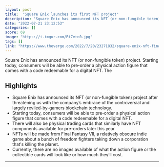 ```yaml
---
layout: post
title:  "Square Enix launches its first NFT project"
description: "Square Enix has announced its NFT (or non-fungible token) project. Starting today, consumers will be able to pre-order a physical action figure that comes with a code redeemable for a digital NFT. The"
date: "2022-07-21 23:12:53"
categories: []
score: 69
image: "https://i.imgur.com/Bt7vtn0.jpg"
tags: []
link: "https://www.theverge.com/2022/7/20/23271832/square-enix-nft-final-fantasy-vii-enjin-blockchain"
---
```


Square Enix has announced its NFT (or non-fungible token) project. Starting today, consumers will be able to pre-order a physical action figure that comes with a code redeemable for a digital NFT. The

## Highlights

- Square Enix has announced its NFT (or non-fungible token) project after threatening us with the company’s embrace of the controversial and largely reviled-by-gamers blockchain technology.
- Starting today, consumers will be able to pre-order a physical action figure that comes with a code redeemable for a digital NFT.
- There will also be physical trading cards that similarly have NFT components available for pre-orders later this year.
- NFTs will be made from Final Fantasy VII, a relatively obscure indie game about a bunch of freedom fighters taking down a corporation that's killing the planet.
- Currently, there are no images available of what the action figure or the collectible cards will look like or how much they’ll cost.

---
